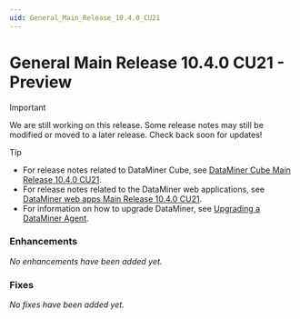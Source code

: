 ```yaml
---
uid: General_Main_Release_10.4.0_CU21
---
```


# General Main Release 10.4.0 CU21 - Preview

> [!IMPORTANT]
> We are still working on this release. Some release notes may still be modified or moved to a later release. Check back soon for updates!

> [!TIP]
>
> - For release notes related to DataMiner Cube, see [DataMiner Cube Main Release 10.4.0 CU21](xref:Cube_Main_Release_10.4.0_CU21).
> - For release notes related to the DataMiner web applications, see [DataMiner web apps Main Release 10.4.0 CU21](xref:Web_apps_Main_Release_10.4.0_CU21).
> - For information on how to upgrade DataMiner, see [Upgrading a DataMiner Agent](xref:Upgrading_a_DataMiner_Agent).

### Enhancements

*No enhancements have been added yet.*

### Fixes

*No fixes have been added yet.*
